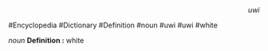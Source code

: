 
<div align="right"><i>uwi</i></div>

#Encyclopedia #Dictionary #Definition #noun #uwi #uwi #white

*noun*
**Definition :** white